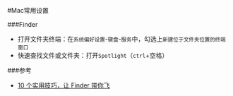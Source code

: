 #Mac常用设置

###Finder
* 打开文件夹终端：在`系统偏好设置`-`键盘`-`服务`中，勾选上`新建位于文件夹位置的终端窗口`
* 快速查找文件或文件夹：打开`Spotlight`（`ctrl`+空格）


###参考
* [10 个实用技巧，让 Finder 带你飞](http://sspai.com/27403/)